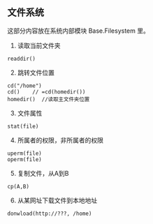 ## 文件系统


这部分内容放在系统内部模块 Base.Filesystem 里。

1. 读取当前文件夹
```
readdir()
```
2. 跳转文件位置
```
cd("/home")
cd()    // =cd(homedir())
homedir()  //读取主文件夹位置
```

3. 文件属性
```
stat(file)
```

4. 所属者的权限，非所属者的权限
```
uperm(file)
operm(file)
```


5. 复制文件，从A到B
```
cp(A,B)
```
6. 从某网址下载文件到本地地址
```
donwload(http://???, /home)
```
